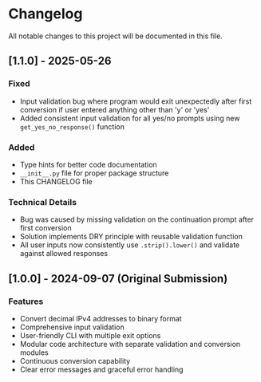 # Changelog

All notable changes to this project will be documented in this file.

## [1.1.0] - 2025-05-26

### Fixed
- Input validation bug where program would exit unexpectedly after first conversion if user entered anything other than 'y' or 'yes'
- Added consistent input validation for all yes/no prompts using new `get_yes_no_response()` function

### Added
- Type hints for better code documentation
- `__init__.py` file for proper package structure
- This CHANGELOG file

### Technical Details
- Bug was caused by missing validation on the continuation prompt after first conversion
- Solution implements DRY principle with reusable validation function
- All user inputs now consistently use `.strip().lower()` and validate against allowed responses

## [1.0.0] - 2024-09-07 (Original Submission)

### Features
- Convert decimal IPv4 addresses to binary format
- Comprehensive input validation
- User-friendly CLI with multiple exit options
- Modular code architecture with separate validation and conversion modules
- Continuous conversion capability
- Clear error messages and graceful error handling